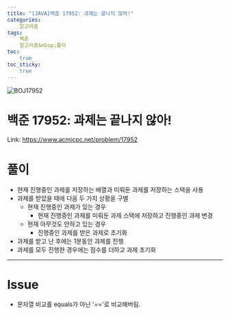 ```yaml
---
title: "[JAVA]백준 17952: 과제는 끝나지 않아!"
categories:
    알고리즘
tags:
    백준
    알고리즘&nbsp;풀이
toc:
    true
toc_sticky:
    true
---
```

![BOJ17952](https://user-images.githubusercontent.com/77597885/233847758-f110ebb6-329d-4486-a8e2-cbf0b26647f6.png)




# 백준 17952: 과제는 끝나지 않아!
Link: <https://www.acmicpc.net/problem/17952>


# 풀이
* 현재 진행중인 과제를 저장하는 배열과 미뤄둔 과제를 저장하는 스택을 사용
* 과제를 받았을 때에 다음 두 가지 상황을 구별 
  * 현재 진행중인 과제가 있는 경우
    * 현재 진행중인 과제를 미뤄둔 과제 스택에 저장하고 진행중인 과제 변경
  * 현재 아무것도 안하고 있는 경우
    * 진행중인 과제를 받은 과제로 초기화
* 과제를 받고 난 후에는 1분동안 과제를 진행
* 과제를 모두 진행한 경우에는 점수를 더하고 과제 초기화
<script src="https://gist.github.com/cuzzzu1318/7da756b8ec2ce781de002b7554310e49.js"></script>
***

# Issue

* 문자열 비교를 equals가 아닌 '=='로 비교해버림. 